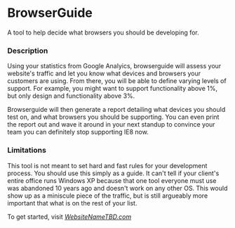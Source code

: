 # BrowserGuide
A tool to help decide what browsers you should be developing for.

### Description

Using your statistics from Google Analyics, browserguide will assess your website's traffic and let you know what devices and browsers your customers are using. From there, you will be able to define varying levels of support. For example, you might want to support functionality above 1%, but only design and functionality above 3%.

Browserguide will then generate a report detailing what devices you should test on, and what browsers you should be supporting. You can even print the report out and wave it around in your next standup to convince your team you can definitely stop supporting IE8 now.

### Limitations

This tool is not meant to set hard and fast rules for your development process. You should use this simply as a guide. It can't tell if your client's entire office runs Windows XP because that one tool everyone must use was abandoned 10 years ago and doesn't work on any other OS. This would show up as a miniscule piece of the traffic, but is still argueably more important that what is on the rest of your list.

To get started, visit *[WebsiteNameTBD.com](websitenametbd.com)*
